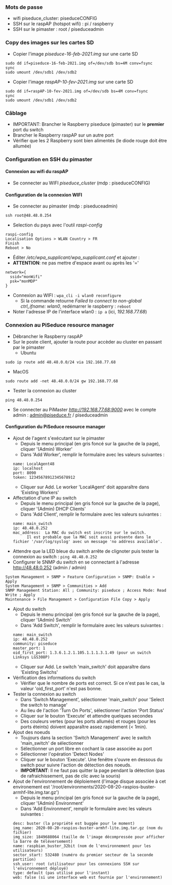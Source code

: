 ### Mots de passe
* wifi piseduce_cluster: piseduceCONFIG
* SSH sur le raspAP (hotspot wifi) : pi / raspberry
* SSH sur le pimaster : root / piseduceadmin

### Copy des images sur les cartes SD
* Copier l'image *piseduce-16-feb-2021.img* sur une carte SD
```
sudo dd if=piseduce-16-feb-2021.img of=/dev/sdb bs=4M conv=fsync
sync
sudo umount /dev/sdb1 /dev/sdb2
```
* Copier l'image *raspAP-10-fev-2021.img* sur une carte SD
```
sudo dd if=raspAP-10-fev-2021.img of=/dev/sdb bs=4M conv=fsync
sync
sudo umount /dev/sdb1 /dev/sdb2
```

### Câblage
* IMPORTANT: Brancher le Raspberry piseduce (pimaster) sur le **premier** port du switch
* Brancher le Raspberry raspAP sur un autre port
* Vérifier que les 2 Raspberry sont bien alimentés (le diode rouge doit être allumée)

### Configuration en SSH du pimaster
#### Connexion au wifi du raspAP
* Se connecter au WIFI *piseduce_cluster* (mdp : piseduceCONFIG)

#### Configuration de la connexion WIFI
* Se connecter au pimaster (mdp : piseduceadmin)
```
ssh root@48.48.0.254
```
* Selection du pays avec l'outil *raspi-config*
```
raspi-config
Localisation Options > WLAN Country > FR
Finish
Reboot > No
```
* Éditer */etc/wpa_supplicant/wpa_supplicant.conf* et ajouter :
* **ATTENTION**: ne pas mettre d'espace avant ou après les '='
```
network={
  ssid="monWifi"
  psk="monMDP"
}
```
* Connexion au WIFI : `wpa_cli -i wlan0 reconfigure`
  * Si la commande retourne *Failed to connect to non-global ctrl_ifname: wlan0*, redémarrer le raspberry : `reboot`
* Noter l'adresse IP de l'interface wlan0 : `ip a` (ici, *192.168.77.68*)

### Connexion au PiSeduce resource manager
* Débrancher le Raspberry raspAP
* Sur le poste client, ajouter la route pour accèder au cluster en passant par le pimaster
  * Ubuntu
```
sudo ip route add 48.48.0.0/24 via 192.168.77.68
```
  * MacOS
```
sudo route add -net 48.48.0.0/24 gw 192.168.77.68
```
* Tester la connexion au cluster
```
ping 48.48.0.254
```
* Se connecter au PiMaster *http://192.168.77.68:9000* avec le compte admin : admin@piseduce.fr / piseduceadmin

#### Configuration du PiSeduce resource manager
* Ajout de l'agent s'exécutant sur le pimaster
  * Depuis le menu principal (en gris foncé sur la gauche de la page), cliquer '(Admin) Worker'
  * Dans 'Add Worker', remplir le formulaire avec les valeurs suivantes :
  ```
  name: LocalAgent48
  ip: localhost
  port: 8090
  token: 12345678912345678912
  ```
  * Cliquer sur Add. Le worker 'LocalAgent' doit apparaître dans 'Existing Workers'
* Affectation d'une IP au switch
  * Depuis le menu principal (en gris foncé sur la gauche de la page), cliquer '(Admin) DHCP Clients'
  * Dans 'Add Client', remplir le formulaire avec les valeurs suivantes :
  ```
  name: main_switch
  ip: 48.48.0.252
  mac_address:	La MAC du switch est inscrite sur le switch.
  		Il est probable que la MAC soit aussi présente dans le fichier '/var/log/syslog' avec un message 'no address available'.
  ```
* Attendre que la LED bleue du switch arrête de clignoter puis tester la connexion au switch : `ping 48.48.0.252`
* Configurer le SNMP du switch en se connectant à l'adresse http://48.48.0.252 (admin / admin)
```
System Management > SNMP > Feature Configuration > SNMP: Enable > Apply
System Management > SNMP > Communities > Add
SNMP Management Station: All ; Community: piseduce ; Access Mode: Read Write ; Apply
Maintenance > File Management > Configuration File Copy > Apply
```
* Ajout du switch
  * Depuis le menu principal (en gris foncé sur la gauche de la page), cliquer '(Admin) Switch'
  * Dans 'Add Switch', remplir le formulaire avec les valeurs suivantes :
  ```
  name: main_switch
  ip: 48.48.0.252
  community: piseduce
  master_port: 1
  oid_first_port: 1.3.6.1.2.1.105.1.1.1.3.1.49 (pour un switch Linksys LGS308P)
  ```
  * Cliquer sur Add. Le switch 'main_switch' doit apparaître dans 'Existing Switchs'
* Vérification des informations du switch
  * Vérifier que le nombre de ports est correct. Si ce n'est pas le cas, la valeur 'oid_first_port' n'est pas bonne.
* Tester la connexion au switch
  * Dans 'Switch Management', sélectionner 'main_switch' pour 'Select the switch to manage'
  * Au lieu de l'action 'Turn On Ports', sélectionner l'action 'Port Status'
  * Cliquer sur le bouton 'Execute' et attendre quelques secondes
  * Des couleurs vertes (pour les ports allumés) et rouges (pour les ports éteints) doivent apparaître assez rapidement (< 1min).
* Ajout des noeuds
  * Toujours dans la section 'Switch Management' avec le switch 'main_switch' de sélectionner
  * Sélectionner un port libre en cochant la case associée au port
  * Sélectionner l'opération 'Detect Nodes'
  * Cliquer sur le bouton 'Execute'. Une fenêtre s'ouvre en dessous du switch pour suivre l'action de détection des noeuds.
  * **IMPORTANT**: Il ne faut pas quitter la page pendant la détection (pas de rafraichissement, pas de clic avec la souris)
* Ajout de l'environnement de déploiement (l'image disque associée à cet environement est '/root/environments/2020-08-20-raspios-buster-armhf-lite.img.tar.gz')
  * Depuis le menu principal (en gris foncé sur la gauche de la page), cliquer '(Admin) Environment'
  * Dans 'Add Environment', remplir le formulaire avec les valeurs suivantes :
  ```
  desc: buster (la propriété est buggée pour le moment)
  img_name: 2020-08-20-raspios-buster-armhf-lite.img.tar.gz (nom du fichier)
  img_size: 1849688064 (taille de l'image décompressée pour afficher la barre de téléversement)
  name: raspbian_buster_32bit (nom de l'environnement pour les utilisateurs)
  sector_start: 532480 (numéro du premier secteur de la seconde partition)
  ssh_user: root (utilisateur pour les connexions SSH sur l'environnement déployé)
  type: default (pas utilisé pour l'instant)
  web: false (si une interface web est fournie par l'environnement)
  ```
